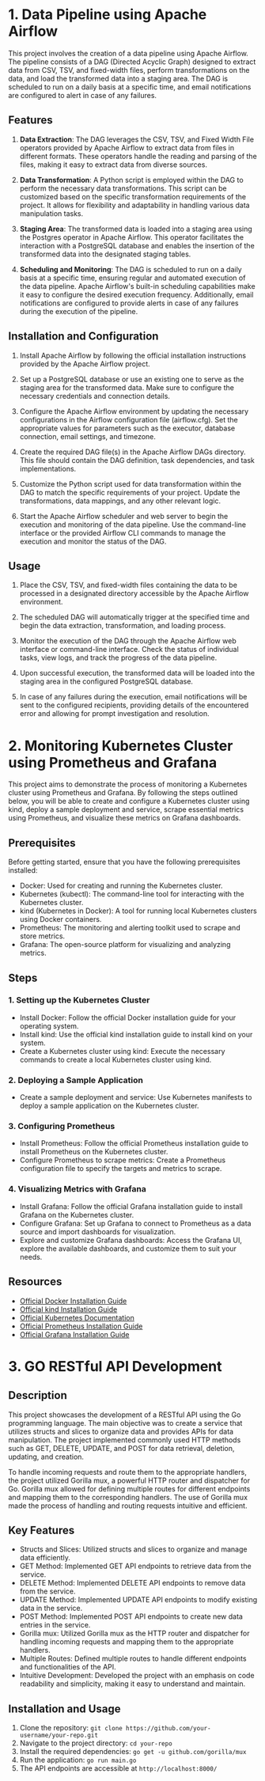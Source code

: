 # 1. Data Pipeline using Apache Airflow

This project involves the creation of a data pipeline using Apache Airflow. The pipeline consists of a DAG (Directed Acyclic Graph) designed to extract data from CSV, TSV, and fixed-width files, perform transformations on the data, and load the transformed data into a staging area. The DAG is scheduled to run on a daily basis at a specific time, and email notifications are configured to alert in case of any failures.

## Features

1. **Data Extraction**: The DAG leverages the CSV, TSV, and Fixed Width File operators provided by Apache Airflow to extract data from files in different formats. These operators handle the reading and parsing of the files, making it easy to extract data from diverse sources.

2. **Data Transformation**: A Python script is employed within the DAG to perform the necessary data transformations. This script can be customized based on the specific transformation requirements of the project. It allows for flexibility and adaptability in handling various data manipulation tasks.

3. **Staging Area**: The transformed data is loaded into a staging area using the Postgres operator in Apache Airflow. This operator facilitates the interaction with a PostgreSQL database and enables the insertion of the transformed data into the designated staging tables.

4. **Scheduling and Monitoring**: The DAG is scheduled to run on a daily basis at a specific time, ensuring regular and automated execution of the data pipeline. Apache Airflow's built-in scheduling capabilities make it easy to configure the desired execution frequency. Additionally, email notifications are configured to provide alerts in case of any failures during the execution of the pipeline.

## Installation and Configuration

1. Install Apache Airflow by following the official installation instructions provided by the Apache Airflow project.

2. Set up a PostgreSQL database or use an existing one to serve as the staging area for the transformed data. Make sure to configure the necessary credentials and connection details.

3. Configure the Apache Airflow environment by updating the necessary configurations in the Airflow configuration file (airflow.cfg). Set the appropriate values for parameters such as the executor, database connection, email settings, and timezone.

4. Create the required DAG file(s) in the Apache Airflow DAGs directory. This file should contain the DAG definition, task dependencies, and task implementations.

5. Customize the Python script used for data transformation within the DAG to match the specific requirements of your project. Update the transformations, data mappings, and any other relevant logic.

6. Start the Apache Airflow scheduler and web server to begin the execution and monitoring of the data pipeline. Use the command-line interface or the provided Airflow CLI commands to manage the execution and monitor the status of the DAG.

## Usage

1. Place the CSV, TSV, and fixed-width files containing the data to be processed in a designated directory accessible by the Apache Airflow environment.

2. The scheduled DAG will automatically trigger at the specified time and begin the data extraction, transformation, and loading process.

3. Monitor the execution of the DAG through the Apache Airflow web interface or command-line interface. Check the status of individual tasks, view logs, and track the progress of the data pipeline.

4. Upon successful execution, the transformed data will be loaded into the staging area in the configured PostgreSQL database.

5. In case of any failures during the execution, email notifications will be sent to the configured recipients, providing details of the encountered error and allowing for prompt investigation and resolution.

# 2. Monitoring Kubernetes Cluster using Prometheus and Grafana

This project aims to demonstrate the process of monitoring a Kubernetes cluster using Prometheus and Grafana. By following the steps outlined below, you will be able to create and configure a Kubernetes cluster using kind, deploy a sample deployment and service, scrape essential metrics using Prometheus, and visualize these metrics on Grafana dashboards.

## Prerequisites

Before getting started, ensure that you have the following prerequisites installed:

- Docker: Used for creating and running the Kubernetes cluster.
- Kubernetes (kubectl): The command-line tool for interacting with the Kubernetes cluster.
- kind (Kubernetes in Docker): A tool for running local Kubernetes clusters using Docker containers.
- Prometheus: The monitoring and alerting toolkit used to scrape and store metrics.
- Grafana: The open-source platform for visualizing and analyzing metrics.

## Steps

### 1. Setting up the Kubernetes Cluster

- Install Docker: Follow the official Docker installation guide for your operating system.
- Install kind: Use the official kind installation guide to install kind on your system.
- Create a Kubernetes cluster using kind: Execute the necessary commands to create a local Kubernetes cluster using kind.

### 2. Deploying a Sample Application

- Create a sample deployment and service: Use Kubernetes manifests to deploy a sample application on the Kubernetes cluster.

### 3. Configuring Prometheus

- Install Prometheus: Follow the official Prometheus installation guide to install Prometheus on the Kubernetes cluster.
- Configure Prometheus to scrape metrics: Create a Prometheus configuration file to specify the targets and metrics to scrape.

### 4. Visualizing Metrics with Grafana

- Install Grafana: Follow the official Grafana installation guide to install Grafana on the Kubernetes cluster.
- Configure Grafana: Set up Grafana to connect to Prometheus as a data source and import dashboards for visualization.
- Explore and customize Grafana dashboards: Access the Grafana UI, explore the available dashboards, and customize them to suit your needs.

## Resources

- [Official Docker Installation Guide](https://docs.docker.com/get-docker/)
- [Official kind Installation Guide](https://kind.sigs.k8s.io/docs/user/quick-start/)
- [Official Kubernetes Documentation](https://kubernetes.io/docs/home/)
- [Official Prometheus Installation Guide](https://prometheus.io/docs/prometheus/latest/installation/)
- [Official Grafana Installation Guide](https://grafana.com/docs/grafana/latest/installation/)

# 3. GO RESTful API Development

## Description

This project showcases the development of a RESTful API using the Go programming language. The main objective was to create a service that utilizes structs and slices to organize data and provides APIs for data manipulation. The project implemented commonly used HTTP methods such as GET, DELETE, UPDATE, and POST for data retrieval, deletion, updating, and creation.

To handle incoming requests and route them to the appropriate handlers, the project utilized Gorilla mux, a powerful HTTP router and dispatcher for Go. Gorilla mux allowed for defining multiple routes for different endpoints and mapping them to the corresponding handlers. The use of Gorilla mux made the process of handling and routing requests intuitive and efficient.

## Key Features

- Structs and Slices: Utilized structs and slices to organize and manage data efficiently.
- GET Method: Implemented GET API endpoints to retrieve data from the service.
- DELETE Method: Implemented DELETE API endpoints to remove data from the service.
- UPDATE Method: Implemented UPDATE API endpoints to modify existing data in the service.
- POST Method: Implemented POST API endpoints to create new data entries in the service.
- Gorilla mux: Utilized Gorilla mux as the HTTP router and dispatcher for handling incoming requests and mapping them to the appropriate handlers.
- Multiple Routes: Defined multiple routes to handle different endpoints and functionalities of the API.
- Intuitive Development: Developed the project with an emphasis on code readability and simplicity, making it easy to understand and maintain.

## Installation and Usage

1. Clone the repository: `git clone https://github.com/your-username/your-repo.git`
2. Navigate to the project directory: `cd your-repo`
3. Install the required dependencies: `go get -u github.com/gorilla/mux`
4. Run the application: `go run main.go`
5. The API endpoints are accessible at `http://localhost:8000/`




